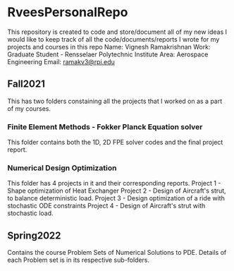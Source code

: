 # RveesPersonalRepo
This repository is created to code and store/document all of my new ideas
I would like to keep track of all the code/documents/reports I wrote for my projects and courses in this repo
Name: Vignesh Ramakrishnan
Work: Graduate Student - Rensselaer Polytechnic Institute
Area: Aerospace Engineering
Email: ramakv3@rpi.edu

## Fall2021
This has two folders constaining all the projects that I worked on as a part of my courses.
### Finite Element Methods - Fokker Planck Equation solver
This folder contains both the 1D, 2D FPE solver codes and the final project report.

### Numerical Design Optimization
This folder has 4 projects in it and their corresponding reports.
Project 1 - Shape optimization of Heat Exchanger
Project 2 - Design of Aircraft's strut, to balance deterministic load.
Project 3 - Design optimization of a ride with stochastic ODE constraints
Project 4 - Design of Aircraft's strut with stochastic load. 

## Spring2022
Contains the course Problem Sets of Numerical Solutions to PDE. Details of each Problem set 
is in its respective sub-folders.
